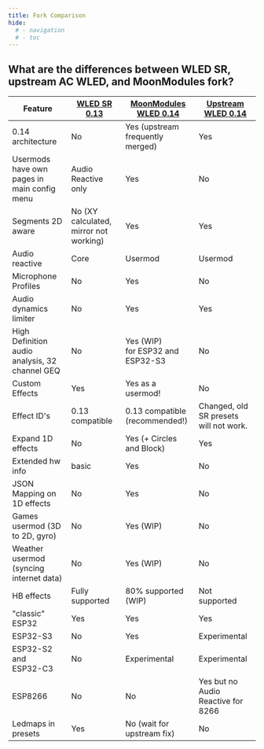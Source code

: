 ```yaml
---
title: Fork Comparison
hide:
  # - navigation
  # - toc
---
```


## What are the differences between WLED SR, upstream AC WLED, and MoonModules fork?


Feature | [WLED SR 0.13](https://github.com/atuline/WLED/tree/dev) | [MoonModules WLED 0.14](https://github.com/MoonModules/WLED/tree/mdev) | [Upstream WLED 0.14](https://github.com/Aircoookie/WLED) 
|---|---|---|---|
0.14 architecture | No | Yes (upstream frequently merged) | Yes
Usermods have own pages in main config menu | Audio Reactive only | Yes | No
Segments 2D aware | No (XY calculated, mirror not working) | Yes | Yes
Audio reactive | Core | Usermod | Usermod
Microphone Profiles | No | Yes | No | 
Audio dynamics limiter | No | Yes | Yes
High Definition audio analysis, 32 channel GEQ | No |  Yes (WIP) <br/>for ESP32 and ESP32-S3 | No
Custom Effects | Yes | Yes as a usermod! | No
Effect ID's | 0.13 compatible | 0.13 compatible (recommended!) | Changed, old SR presets will not work.
Expand 1D effects | No | Yes (+ Circles and Block) | Yes
Extended hw info | basic | Yes | No
JSON Mapping on 1D effects | No | Yes | No
Games usermod (3D to 2D, gyro) | No | Yes (WIP) | No
Weather usermod (syncing internet data) | No | Yes (WIP) | No
HB effects | Fully supported | 80% supported (WIP) | Not supported
"classic" ESP32 | Yes | Yes | Yes
ESP32-S3 | No | Yes | Experimental
ESP32-S2 and <br/>ESP32-C3 | No | Experimental | Experimental
ESP8266 | No | No | Yes but no Audio Reactive for 8266
Ledmaps in presets | Yes | No (wait for upstream fix) | No
